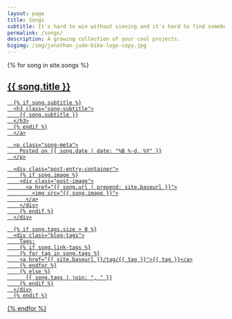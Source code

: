 ```yaml
---
layout: page
title: Songs
subtitle: It's hard to win without sinning and it's hard to find somebody to <sup>TT</sup>love…
permalink: /songs/
description: A growing collection of your cool projects.
bigimg: /img/jonathan-jude-bike-logo-copy.jpg
---
```

<article>
  <div class="songs-list">
    {% for song in site.songs %}
    <article class="post-preview">
      <a href="{{ song.url | prepend: site.baseurl }}">
  	  <h2 class="post-title">{{ song.title }}</h2>

  	  {% if song.subtitle %}
  	  <h3 class="song-subtitle">
  	    {{ song.subtitle }}
  	  </h3>
  	  {% endif %}
      </a>

      <p class="song-meta">
        Posted on {{ song.date | date: "%B %-d, %Y" }}
      </p>

      <div class="post-entry-container">
        {% if song.image %}
        <div class="post-image">
          <a href="{{ song.url | prepend: site.baseurl }}">
            <img src="{{ song.image }}">
          </a>
        </div>
        {% endif %}
      </div>

      {% if song.tags.size > 0 %}
      <div class="blog-tags">
        Tags:
        {% if song.link-tags %}
        {% for tag in song.tags %}
        <a href="{{ site.baseurl }}/tag/{{ tag }}">{{ tag }}</a>
        {% endfor %}
        {% else %}
          {{ song.tags | join: ", " }}
        {% endif %}
      </div>
      {% endif %}
   </article>
  {% endfor %}
 </div>
